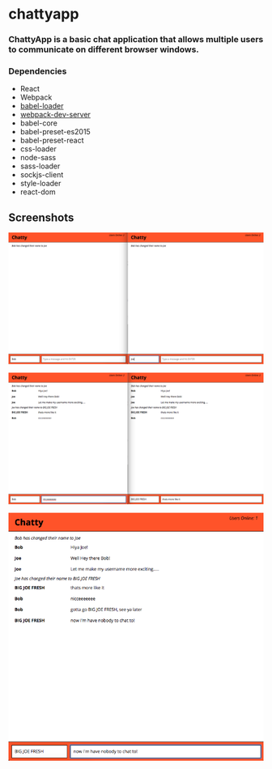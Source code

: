 # chattyapp

### ChattyApp is a basic chat application that allows multiple users to communicate on different browser windows.

### Dependencies

* React
* Webpack
* [babel-loader](https://github.com/babel/babel-loader)
* [webpack-dev-server](https://github.com/webpack/webpack-dev-server)
* babel-core
* babel-preset-es2015
* babel-preset-react
* css-loader
* node-sass
* sass-loader
* sockjs-client
* style-loader
* react-dom


## Screenshots

!["Two windows default view"](https://github.com/RyanKendrick/chattyapp/blob/master/docs/default-chatty.png?raw=true)

!["Sending messages and Name change"](https://github.com/RyanKendrick/chattyapp/blob/master/docs/name-change.png?raw=true)

!["User counter change when user leaves"](https://github.com/RyanKendrick/chattyapp/blob/master/docs/user-down.png?raw=true)